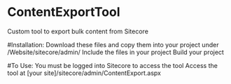 # ContentExportTool
Custom tool to export bulk content from Sitecore

#Installation:
Download these files and copy them into your project under /Website/sitecore/admin/
Include the files in your project
Build your project

#To Use:
You must be logged into Sitecore to access the tool
Access the tool at [your site]/sitecore/admin/ContentExport.aspx

